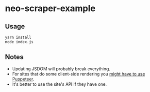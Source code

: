 # neo-scraper-example

## Usage

```sh
yarn install
node index.js
```

## Notes

- Updating JSDOM will probably break everything.
- For sites that do some client-side rendering you [might have to use Puppeteer](https://github.com/neobooru/neo-scraper/blob/1c9e0934d1c3b034ba3a0ddf43e0a167e825a031/src/test/engine.ts#L23).
- It's better to use the site's API if they have one.
